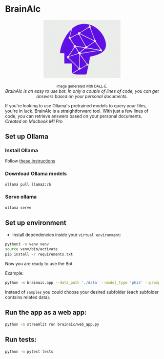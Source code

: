 # BrainAIc
<p align="center">
    <img src="./images/logo.png" alt="BrainAIc" width="50%">

</p>
<p align="center">
    <small>Image generated with DALL-E.<br></small>
    <em>BrainAIc is an easy to use bot. In only a couple of lines of code, you can get answers based on your personal documents.</em>
</p>


If you're looking to use Ollama's pretrained models to query your files, you're in luck.
BrainAIc is a straightforward tool. With just a few lines of code, you can retrieve answers based on your personal documents.
*Created on Macbook M1 Pro*

## Set up Ollama

### Install Ollama
Follow [these instructions](https://ollama.com/download/)

### Download Ollama models
```sh
ollama pull llama2:7b
```

### Serve ollama
```sh
ollama serve
```

## Set up environment
- Install dependencies inside your `virtual environment`:
```sh
python3 -m venv venv
source venv/bin/activate
pip install -r requirements.txt
```

Now you are ready to use the Bot.

Example:
```sh
python -m brainaic.app --data_path './data' --model_type 'phi3' --prompt 'How old is Vasilis?'
```
Instead of `samples` you could choose your desired subfolder (each subfolder contains related data).


## Run the app as a web app:
```sh
python -m streamlit run brainaic/web_app.py
```

## Run tests:
```sh
python -m pytest tests
```

